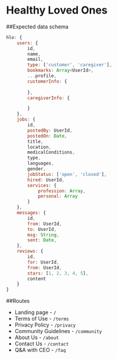 Healthy Loved Ones
===================
##Expected data schema

```javascript
hlo: {
    users: {
        id,
        name,
        email,
        type: ['customer', 'caregiver'],
        bookmarks: Array<UserId>,
        ...profile,
        customerInfo: {
            
        },
        caregiverInfo: {

        }
    },
    jobs: {
        id,
        postedBy: UserId,
        postedOn: Date,
        title,
        location,
        medicalConditions,
        type,
        languages,
        gender,
        jobStatus: ['open', 'closed'],
        hired: UserId,
        services: {
            profession: Array,
            personal: Array
        }
    },
    messages: {
        id,
        from: UserId,
        to: UserId,
        msg: String,
        sent: Date,
    },
    reviews: {
        id,
        for: UserId,
        from: UserId,
        stars: [1, 2, 3, 4, 5],
        content
    }
}
```

##Routes

* Landing page - `/`
* Terms of Use - `/terms`
* Privacy Policy - `/privacy`
* Community Guidelines - `/community`
* About Us - `/about`
* Contact Us - `/contact`
* Q&A with CEO - `/faq`